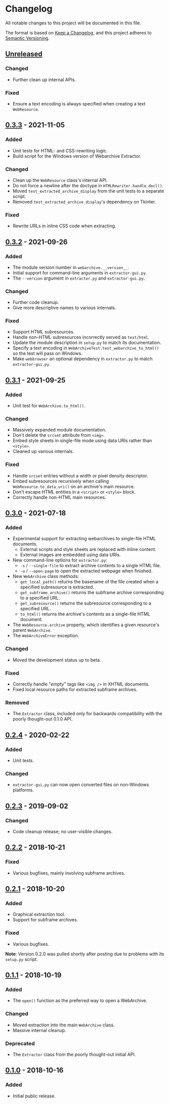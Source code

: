 # Changelog
All notable changes to this project will be documented in this file.

The format is based on [Keep a Changelog](https://keepachangelog.com/en/1.0.0/),
and this project adheres to [Semantic Versioning](https://semver.org/spec/v2.0.0.html).

## [Unreleased]
### Changed
* Further clean up internal APIs.
### Fixed
* Ensure a text encoding is always specified when creating a text `WebResource`.

## [0.3.3] - 2021-11-05
### Added
* Unit tests for HTML- and CSS-rewriting logic.
* Build script for the Windows version of Webarchive Extractor.
### Changed
* Clean up the `WebResource` class's internal API.
* Do not force a newline after the doctype in `HTMLRewriter.handle_decl()`.
* Moved `test_extracted_archive_display` from the unit tests to a separate script.
* Removed `test_extracted_archive_display`'s dependency on Tkinter.
### Fixed
* Rewrite URLs in inline CSS code when extracting.

## [0.3.2] - 2021-09-26
### Added
* The module version number in `webarchive.__version__`.
* Initial support for command-line arguments in `extractor-gui.py`.
* The `--version` argument in `extractor.py` and `extractor-gui.py`.
### Changed
* Further code cleanup.
* Give more descriptive names to various internals.
### Fixed
* Support HTML subresources.
* Handle non-HTML subresources incorrectly served as `text/html`.
* Update the module description in `setup.py` to match its documentation.
* Specify a text encoding in `WebArchiveTest.test_webarchive_to_html()` so the test will pass on Windows.
* Make `webbrowser` an optional dependency in `extractor.py` to match `extractor-gui.py`.

## [0.3.1] - 2021-09-25
### Added
* Unit test for `WebArchive.to_html()`.
### Changed
* Massively expanded module documentation.
* Don't delete the `srcset` attribute from `<img>`.
* Embed style sheets in single-file mode using data URIs rather than `<style>`.
* Cleaned up various internals.
### Fixed
* Handle `srcset` entries without a width or pixel density descriptor.
* Embed subresources recursively when calling `WebResource.to_data_uri()` on an archive's main resource.
* Don't escape HTML entities in a `<script>` or `<style>` block.
* Correctly handle non-HTML main resources.

## [0.3.0] - 2021-07-18
### Added
* Experimental support for extracting webarchives to single-file HTML documents.
  * External scripts and style sheets are replaced with inline content.
  * External images are embedded using data URIs.
* New command-line options for `extractor.py`:
  * `-s` / `--single-file` to extract archive contents to a single HTML file.
  * `-o` / `--open-page` to open the extracted webpage when finished.
* New `WebArchive` class methods:
  * `get_local_path()` returns the basename of the file created when a specified subresource is extracted.
  * `get_subframe_archive()` returns the subframe archive corresponding to a specified URL.
  * `get_subresource()` returns the subresource corresponding to a specified URL.
  * `to_html()` returns the archive's contents as a single-file HTML document.
* The `WebResource.archive` property, which identifies a given resource's parent `WebArchive`.
* The `WebArchiveError` exception.
### Changed
* Moved the development status up to beta.
### Fixed
* Correctly handle "empty" tags like `<img />` in XHTML documents.
* Fixed local resource paths for extracted subframe archives.
### Removed
* The `Extractor` class, included only for backwards compatibility with the poorly thought-out 0.1.0 API.

## [0.2.4] - 2020-02-22
### Added
* Unit tests.
### Changed
* `extractor-gui.py` can now open converted files on non-Windows platforms.

## [0.2.3] - 2019-09-02
### Changed
* Code cleanup release; no user-visible changes.

## [0.2.2] - 2018-10-21
### Fixed
* Various bugfixes, mainly involving subframe archives.

## [0.2.1] - 2018-10-20
### Added
* Graphical extraction tool.
* Support for subframe archives.
### Fixed
* Various bugfixes.

**Note**: Version 0.2.0 was pulled shortly after posting due to problems with its `setup.py` script.

## [0.1.1] - 2018-10-19
### Added
* The `open()` function as the preferred way to open a WebArchive.
### Changed
* Moved extraction into the main `WebArchive` class.
* Massive internal cleanup.
### Deprecated
* The `Extractor` class from the poorly thought-out initial API.

## [0.1.0] - 2018-10-16
### Added
* Initial public release.

[Unreleased]: https://github.com/bmjcode/pywebarchive/compare/v0.3.3...HEAD
[0.3.3]: https://github.com/bmjcode/pywebarchive/compare/v0.3.2...v0.3.3
[0.3.2]: https://github.com/bmjcode/pywebarchive/compare/v0.3.1...v0.3.2
[0.3.1]: https://github.com/bmjcode/pywebarchive/compare/v0.3.0...v0.3.1
[0.3.0]: https://github.com/bmjcode/pywebarchive/compare/v0.2.4...v0.3.0
[0.2.4]: https://github.com/bmjcode/pywebarchive/compare/v0.2.3...v0.2.4
[0.2.3]: https://github.com/bmjcode/pywebarchive/compare/v0.2.2...v0.2.3
[0.2.2]: https://github.com/bmjcode/pywebarchive/compare/v0.2.1...v0.2.2
[0.2.1]: https://github.com/bmjcode/pywebarchive/compare/v0.1.1...v0.2.1
[0.1.1]: https://github.com/bmjcode/pywebarchive/compare/v0.1.0...v0.1.1
[0.1.0]: https://github.com/bmjcode/pywebarchive/releases/tag/v0.1.0

